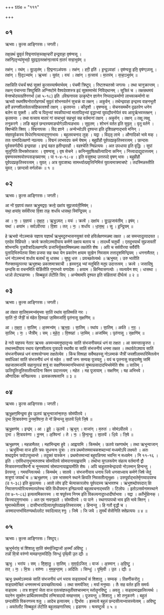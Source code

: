 +++
title = "१११"

+++


## ०१
ऋभवः। कुत्स आङ्गिरसः। जगती।

तक्ष॒न्रथं॑ सु॒वृतं॑ विद्म॒नाप॑स॒स्तक्ष॒न्हरी॑ इन्द्र॒वाहा॒ वृष॑ण्वसू ।  
तक्ष॑न्पि॒तृभ्या॑मृ॒भवो॒ युव॒द्वय॒स्तक्ष॑न्व॒त्साय॑ मा॒तरं॑ सचा॒भुव॑म् ॥

तक्ष॑न् । रथ॑म् । सु॒ऽवृत॑म् । वि॒द्म॒नाऽअ॑पसः । तक्ष॑न् । हरी॒ इति॑ । इ॒न्द्र॒ऽवाहा॑ । वृष॑ण्वसू॒ इति॒ वृष॑ण्ऽवसू ।  
तक्ष॑न् । पि॒तृऽभ्या॑म् । ऋ॒भवः॑ । युव॑त् । वयः॑ । तक्ष॑न् । व॒त्साय॑ । मा॒तर॑म् । स॒चा॒ऽभुव॑म् ॥

तक्षन्निति पंचर्चं षष्ठं सूक्तं कुत्सस्यार्षमार्भवम् । पंचमी त्रिष्टुप् । रिष्टाश्चतस्रो जगत्यः । तथा चानुक्रान्तम् । तक्षन् पंचान्त्या त्रिष्टुबिति अग्निष्टोमे वैश्वदेवशस्त्र इदं सूक्तमार्भवं निविद्थानम् । सूत्रितं च । तक्षन्रथमयं वेनश्चोदयत्प्रश्निगर्भा (आ ५-१८) इति ॥विद्मनापस उत्कृष्टेन ज्ञानेन निप्पाद्यकर्माणो लाभवत्कर्माणो वा ऋभवो रथमश्विनोरारोहणार्थं सुवृतं शोभनवर्तनं सुचक्रं वा तक्षन् । अकुर्वन् । तथेन्द्रवाहा इन्द्रस्य वाहनभूतौ हरी हरणशीलावेतत्संज्ञिकावश्वौ तक्षन् । कृतवन्तः । कीदृशौ । वृषण्वसू । सेचनसमर्थेन दृढतरेण धनेन बलेन वा युक्तौ । अपि च पितृभ्यां स्वकीयाभ्यां मातापितृभ्यां वृद्धाभ्यां युवद्यौवनोपेतं वय आयुर्ऋभवस्तक्षन् । कृतवन्तः । तथा वत्साय मातरं गां सचाभुवं सहभुवं सह वर्तमानां तक्षन् । अकुर्वन् । तक्षन् ॥ तक्षू त्वक्षू तनूकरणे । लङि बहुलं छन्दस्यमाङ्योगेऽपीत्यडभावः । सुवृतम् । शोभनं वर्तत इति सुवृत् । वृतु वर्तने । क्विप्चेति क्विप् । विद्मनापसः । विद ज्ञाने । अन्येभ्योऽपि दृश्यन्त इति दृशिग्रहणाद्भावे मनिन् । संज्ञापूर्वकस्य विधेरनित्यत्वाद्गुणाभावः । बहुलवचनाद लुक् । यद्वा । विद्लृ लाभे । औणादिको भावे मक् । ततः पामादिलक्षणो नप्रत्ययः । विद्मनं लाभवदपः कर्म येषाम् । बहुव्रीहौ पूर्वपदप्रकृतिस्वरत्वम् । छान्दसः पूर्वसवर्णदीर्घः इन्द्रवाहा । इन्द्रं वहत इतीन्द्रवाहौ । वहश्चेति ण्विप्रत्ययः । अत उपधाया इति वृद्धिः । सुपां सुलुगिति विभक्तेराकारः । वृषण्वसू । वृष सेचने । कनिन्युवृषितक्षीत्यादिना कनिन् । नित्त्वादाद्युदात्तत्वम् । वृषण्वस्वश्वयोरुपसङ्ख्यानम् । पा १-४-१८-४ । इति वसुशब्द उत्तरपदे वृषण् भावः । बहुव्रीहौ पूर्वपदप्रकृतिस्वरत्वम् । युवत् । अत्र युवञ्शब्दः सामर्थ्यात्प्रवृत्तिनिमित्तं युवत्वमात्रमाचष्टे । तदस्मिन्नस्तीति युवत् । छान्दसो वर्णलोकः ॥ १ ॥

## ०२
ऋभवः। कुत्स आङ्गिरसः। जगती।

आ नो॑ य॒ज्ञाय॑ तक्षत ऋभु॒मद्वयः॒ क्रत्वे॒ दक्षा॑य सुप्र॒जाव॑ती॒मिष॑म् ।  
यथा॒ क्षया॑म॒ सर्व॑वीरया वि॒शा तन्नः॒ शर्धा॑य धासथा॒ स्वि॑न्द्रि॒यम् ॥

आ । नः॒ । य॒ज्ञाय॑ । त॒क्ष॒त॒ । ऋ॒भु॒ऽमत् । वयः॑ । क्रत्वे॑ । दक्षा॑य । सु॒ऽप्र॒जाव॑तीम् । इष॑म् ।  
यथा॑ । क्षया॑म । सर्व॑ऽवीरया । वि॒शा । तत् । नः॒ । शर्धा॑य । धा॒स॒थ॒ । सु । इ॒न्द्रि॒यम् ॥

हे ऋभवो नोऽस्माकं यज्ञाय यज्ञार्थं ऋभुमदुरुभासनयुक्तं वयो हविर्लक्षणमन्नमा तक्षत । आ समन्तादुत्पादयत । एतदेव विव्रियते । क्रत्वे क्रतवेऽस्मदीयाय कर्मणे दक्षाय बलाय च । तादर्थ्ये चतुर्थी । एतदुभयार्थं सुप्रजावतीं शोभनाभिः पुत्रपौत्रादिलक्षणाभिः प्रजाभिर्युक्तामिषमन्नमा तक्षतेति शेषः । अपि च सर्ववीरया सर्वैर्वीरैः पुतादिभिरुपेतया विशा प्रजया सह यथा येन प्रकारेण क्षयाम सुखेन निवसाम तत्तादृशमिन्द्रियम् । धननामैतत् । धनं नोऽस्मभ्यं शर्धाय बलार्थं सु धासथ । सुष्ठु धत्त । प्रयच्छतेत्यर्थः ॥ ऋभुमत् । उरु भातीति नैरुक्तव्युत्पत्त्या ऋभुशब्दः प्रकाशमात्रवाची । ह्रस्वनुड् भ्यां मतुबिति मतुप उदात्तत्वम् । क्रत्वे । जसादिषु छन्दसि वा वचनमिति घेर्ङितीति गुणाभावे यणादेशः । क्षयाम । क्षिनिवासगत्योः । व्यत्ययेन शप् । धासथा । धाञो लेट्यडागमः । सिब्बहुलं लेटीति सिप् । अन्येषामपि दृश्यत इति संहितायां दीर्घत्वं ॥ २ ॥

## ०३
ऋभवः। कुत्स आङ्गिरसः। जगती।

आ त॑क्षत सा॒तिम॒स्मभ्य॑मृभवः सा॒तिं रथा॑य सा॒तिमर्व॑ते नरः ।  
सा॒तिं नो॒ जैत्रीं॒ सं म॑हेत वि॒श्वहा॑ जा॒मिमजा॑मिं॒ पृत॑नासु स॒क्षणि॑म् ॥

आ । त॒क्ष॒त॒ । सा॒तिम् । अ॒स्मभ्य॑म् । ऋ॒भ॒वः॒ । सा॒तिम् । रथा॑य । सा॒तिम् । अर्व॑ते । न॒रः॒ ।  
सा॒तिम् । नः॒ । जैत्री॑म् । सम् । म॒हे॒त॒ । वि॒श्वहा॑ । जा॒मिम् । अजा॑मिम् । पृत॑नासु । स॒क्षणि॑म् ॥

हे नरो यज्ञस्य नेतार ऋभवः अस्मभ्यमनुष्ठातृभ्यः सातिं संभजनीयमन्नं धनं वा तक्षत । आ समन्तात्कुरुत । तथास्मदीयाय रथाय रंहणशीलाय पुत्रादये रथायैव वा सातिं संभजनीयं धनमा तक्षत । तथार्वतेऽश्वाय सातिं संभजनीयमन्नं धनं वाश्वयोग्यमा तक्षतेत्येव । किंच विश्वहा सर्वेष्वहस्सु नोऽस्माकं जैत्रीं जयशीलामपरिमितत्वेन सर्वाधिकां सातिं संभजनीयं धनं सं महेत । सर्वो जनः सम्यक् पूजयतु । वयं च पृतनासु सङ्ग्रामेषु जामिं सहजातमजामिं सहानुत्पन्नं शत्रुं वा सक्षणिमस्मानभिभवन्तं युष्मत्प्रसादादभिभवेमेति शेषः ॥ सातिम् । ऊतियूतिजूतिसातीत्यादिना क्तिन उदात्तत्वम् । महेत । मह पूजायाम् । सक्षणिम् । षह अभिभवे । औणादिकः सनिप्रत्ययः । ढत्वकत्वषत्वानि ॥ ३ ॥

## ०४
ऋभवः। कुत्स आङ्गिरसः। जगती।

ऋ॒भु॒क्षण॒मिन्द्र॒मा हु॑व ऊ॒तय॑ ऋ॒भून्वाजा॑न्म॒रुतः॒ सोम॑पीतये ।  
उ॒भा मि॒त्रावरु॑णा नू॒नम॒श्विना॒ ते नो॑ हिन्वन्तु सा॒तये॑ धि॒ये जि॒षे ॥

ऋ॒भु॒क्षण॑म् । इन्द्र॑म् । आ । हु॒वे॒ । ऊ॒तये॑ । ऋ॒भून् । वाजा॑न् । म॒रुतः॑ । सोम॑ऽपीतये ।  
उ॒भा । मि॒त्रावरु॑णा । नू॒नम् । अ॒श्विना॑ । ते । नः॒ । हि॒न्व॒न्तु॒ । सा॒तये॑ । धि॒ये । जि॒षे ॥

ऋभुक्षणम् । महन्नामैतत् । महांमिन्द्रमा हुवे । आह्वयामि । किमर्थम् । ऊतये रक्षणार्थम् । तथा ऋभून्वाजान् । ऋभुर्विभ्वा वाज इति त्रयः सुधन्वनः पुत्राः । तत्र प्रथमोत्तमवाचकशब्दाभ्यां मध्यमोऽपि लक्ष्यते । अतः शब्दद्वयेन त्रयोऽप्युच्यन्ते । तदुक्तं यास्केन । प्रथमोत्तमाभ्यां बहुवन्निगमा भवन्ति न मध्यमेन । नि ११-१६ । इति । एवंविधानृभून्मरुतश्च सोमपीतये सोमपानायाह्वयामि । तथोभा युगलरूपेण संहत्य वर्तमानौ द्वौ मित्रावरुणावश्विनौ च नूनमवश्यं सोमपानायाह्वयामीति शेषः । अपि चाहूताश्चेन्द्रादयो नोऽस्मान् हिन्वन्तु । प्रेरयन्तु । गमयन्त्वित्यर्थः । किमर्थम् । सातये । संभजनीयाय धनाय धिये धनसाध्याय कर्मणे जिषे जेतुं शत्रूणां जयार्थं च ॥ ऋभुक्षणम् । उरु भासमाने स्थाने क्षियति निवसतीत्यृभुक्षाः । उरुपूर्वाद्भातेर्मृगय्वादयश्च (उ १-३८) इति कुप्रत्ययः । आतो लोप इटि चेत्याकारलोपः पूर्वपदस्य ऋभावश्च । ऋभुशब्दोपपदात् क्षि निवासगत्योरित्यस्मात्पतेस्थ चेति विधीयमान इनिप्रत्ययो बहुलवचनाद्भवति । टिलोपः । इतोऽत्सर्वनामस्थाने (पा ७-१-८६) इत्यत्वमिकारस्य । वा षपूर्वस्य निगम इति विकल्पनादुपधादीर्घाभावः । यद्वा । अर्तेर्भुक्षिनक् । कित्त्वाद्गुणाभावः । अत एव नावगृह्यते । सोमपीतये । पा पाने । स्थागापापचो भाव इति भावे क्तिन् । घुमास्थेतीत्वम् । दासीभारादित्वात्पूर्वपदप्रकृतिस्वरत्वम् । हिन्वन्तु । हि गतौ वृद्धौ च । अस्मादन्तर्भावितण्यर्थाल्लोट स्वादित्वात् श्नुः । जिषे । जि जये । तुमर्थे सेसेनिति क्सेप्रत्ययः ॥ ४ ॥

## ०५
ऋभवः। कुत्स आङ्गिरसः। त्रिष्टुप्।

ऋ॒भुर्भरा॑य॒ सं शि॑शातु सा॒तिं स॑मर्य॒जिद्वाजो॑ अ॒स्माँ अ॑विष्टु ।  
तन्नो॑ मि॒त्रो वरु॑णो मामहन्ता॒मदि॑तिः॒ सिन्धुः॑ पृथि॒वी उ॒त द्यौः ॥

ऋ॒भुः । भरा॑य । सम् । शि॒शा॒तु॒ । सा॒तिम् । स॒म॒र्य॒ऽजित् । वाजः॑ । अ॒स्मान् । अ॒वि॒ष्टु॒ ।  
तत् । नः॒ । मि॒त्रः । वरु॑णः । म॒म॒ह॒न्ता॒म् । अदि॑तिः । सिन्धुः॑ । पृ॒थि॒वी । उ॒त । द्यौः ॥

ऋभुः प्रथमोऽस्माकं सातिं संभजनीयं धनं भराय सङ्ग्रामार्थं सं शिशातु । सम्यक् । तिक्ष्णीकरोतु । सङ्ग्रामोचितं धनमस्मभ्यं प्रयच्छत्वित्यर्थः । तथा समर्यजित् । मर्या मनुष्याः । तैः सह वर्तत इति समर्यः सङ्ग्रामः । तत्र शत्रूणां जेता वाज एतत्संज्ञस्तृतीयश्चास्मान् स्तोतॄनविष्टु । अवतु । सङ्ग्रामाद्रक्षत्वित्यर्थः । यदनेन सूक्तेन प्रार्थितमस्मदीयं तन्मित्रादयो ममहन्ताम् । पूजयन्तु ॥ शिशातु । शो तनूकरणे । बहुलं छन्दसीति विकरणस्य श्लुः । आदेच इत्यात्वम् । द्विर्भावः । ह्रस्वत्वे बहुलं छन्दसीत्यभ्यासस्येत्वम् । अविष्टु । अवतेर्लोट सिब्बहुलं लेटीति बहुलग्रहणात्सिप् । इडागमः । षत्वष्टुत्वे ॥ ५ ॥